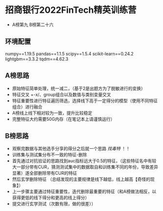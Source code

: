 # 招商银行2022FinTech精英训练营


* A榜第九 B榜第二十六

## 环境配置

numpy==1.19.5
pandas==1.1.5
scipy==1.5.4
scikit-learn==0.24.2
lightgbm==3.3.2
tqdm==4.62.3


## A榜思路

* 原始特征简单处理，统一减二，（基于2是出题方为了脱敏进行的变换）
* 特征交叉 +-x/、group组合以及数值与类别变量交叉
* 特征重要性进行特征遍历筛选，选择线下高于一定得分的模型（使用不同特征组合）进行融合
* A榜线上线下相对较为一致，提升比较稳定
* 完整特征大约需要50G内存（在笔记本上请谨慎运行）


## B榜思路

* 观察完数据与其他选手分享的得分之后就一个思路 *找毒特* ！！ 
* 训练集与测试集分布不一致的特征-删除
* 首先通过对抗验证的思路找到auc指标远大于0.5的特征，（这些特征名中有较大一部分带有CUR，猜测测试集中的数据取自和训练集不同的年份，导致差异显著）遂全部删除带有CUR的特征 
* 然后玄学删除特征 （总结发现的主要规律是线下越低，线上越高【奇怪的现象】）
* 上一步骤主要通过特征重要性，迭代删除最重要的特征（和A榜做法相反，以获得更低的线下得分和更高的线上得分）
* 提交进行玄学测试（次数有限，做的很差））

